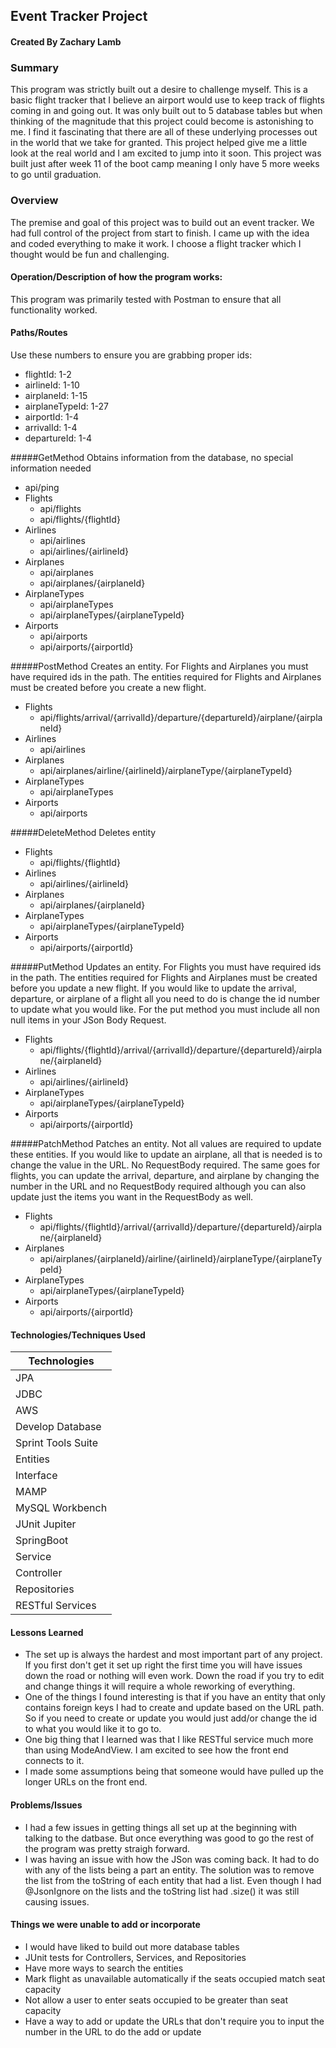 ## Event Tracker Project

#### Created By Zachary Lamb

### Summary
This program was strictly built out a desire to challenge myself. This is a basic flight tracker that I believe an airport would use to keep track of flights coming in and going out. It was only built out to 5 database tables but when thinking of the magnitude that this project could become is astonishing to me. I find it fascinating that there are all of these underlying processes out in the world that we take for granted. This project helped give me a little look at the real world and I am excited to jump into it soon. This project was built just after week 11 of the boot camp meaning I only have 5 more weeks to go until graduation.

### Overview
The premise and goal of this project was to build out an event tracker. We had full control of the project from start to finish. I came up with the idea and coded everything to make it work. I choose a flight tracker which I thought would be fun and challenging.

#### Operation/Description of how the program works:
This program was primarily tested with Postman to ensure that all functionality worked.

#### Paths/Routes

Use these numbers to ensure you are grabbing proper ids:
- flightId: 1-2
- airlineId: 1-10
- airplaneId: 1-15
- airplaneTypeId: 1-27
- airportId: 1-4
- arrivalId: 1-4
- departureId: 1-4

#####GetMethod
Obtains information from the database, no special information needed
- api/ping
- Flights
	- api/flights
	- api/flights/{flightId}
- Airlines
	- api/airlines
	- api/airlines/{airlineId}
- Airplanes
	- api/airplanes
	- api/airplanes/{airplaneId}
- AirplaneTypes
	- api/airplaneTypes
	- api/airplaneTypes/{airplaneTypeId}
- Airports
	- api/airports
	- api/airports/{airportId}

#####PostMethod
Creates an entity. For Flights and Airplanes you must have required ids in the path. The entities required for Flights and Airplanes must be created before you create a new flight.
- Flights
	- api/flights/arrival/{arrivalId}/departure/{departureId}/airplane/{airplaneId}
- Airlines
	- api/airlines
- Airplanes
	- api/airplanes/airline/{airlineId}/airplaneType/{airplaneTypeId}
- AirplaneTypes
	- api/airplaneTypes
- Airports
	- api/airports

#####DeleteMethod
Deletes entity
- Flights
	- api/flights/{flightId}
- Airlines
	- api/airlines/{airlineId}
- Airplanes
	- api/airplanes/{airplaneId}
- AirplaneTypes
	- api/airplaneTypes/{airplaneTypeId}
- Airports
	- api/airports/{airportId}

#####PutMethod
Updates an entity. For Flights you must have required ids in the path. The entities required for Flights and Airplanes must be created before you update a new flight. If you would like to update the arrival, departure, or airplane of a flight all you need to do is change the id number to update what you would like. For the put method you must include all non null items in your JSon Body Request.
- Flights
	- api/flights/{flightId}/arrival/{arrivalId}/departure/{departureId}/airplane/{airplaneId}
- Airlines
	- api/airlines/{airlineId}
- AirplaneTypes
	- api/airplaneTypes/{airplaneTypeId}
- Airports
	- api/airports/{airportId}


#####PatchMethod
Patches an entity. Not all values are required to update these entities. If you would like to update an airplane, all that is needed is to change the value in the URL. No RequestBody required. The same goes for flights, you can update the arrival, departure, and airplane by changing the number in the URL and no RequestBody required although you can also update just the items you want in the RequestBody as well.
- Flights
	- api/flights/{flightId}/arrival/{arrivalId}/departure/{departureId}/airplane/{airplaneId}
- Airplanes
	- api/airplanes/{airplaneId}/airline/{airlineId}/airplaneType/{airplaneTypeId}
- AirplaneTypes
	- api/airplaneTypes/{airplaneTypeId}
- Airports
	- api/airports/{airportId}



#### Technologies/Techniques Used

| Technologies       |
| ------------------ |
| JPA                |
| JDBC               |
| AWS                |
| Develop Database   |
| Sprint Tools Suite |
| Entities           |
| Interface          |
| MAMP               |
| MySQL Workbench    |
| JUnit Jupiter      |
| SpringBoot         |
| Service            |
| Controller         |
| Repositories       |
| RESTful Services   |

#### Lessons Learned
- The set up is always the hardest and most important part of any project. If you first don't get it set up right the first time you will have issues down the road or nothing will even work. Down the road if you try to edit and change things it will require a whole reworking of everything.
- One of the things I found interesting is that if you have an entity that only contains foreign keys I had to create and update based on the URL path. So if you need to create or update you would just add/or change the id to what you would like it to go to.
- One big thing that I learned was that I like RESTful service much more than using ModeAndView. I am excited to see how the front end connects to it.
- I made some assumptions being that someone would have pulled up the longer URLs on the front end. 

#### Problems/Issues
- I had a few issues in getting things all set up at the beginning with talking to the datbase. But once everything was good to go the rest of the program was pretty straigh forward.
- I was having an issue with how the JSon was coming back. It had to do with any of the lists being a part an entity. The solution was to remove the list from the toString of each entity that had a list. Even though I had @JsonIgnore on the lists and the toString list had .size() it was still causing issues.

#### Things we were unable to add or incorporate
- I would have liked to build out more database tables
- JUnit tests for Controllers, Services, and Repositories
- Have more ways to search the entities
- Mark flight as unavailable automatically if the seats occupied match seat capacity
- Not allow a user to enter seats occupied to be greater than seat capacity
- Have a way to add or update the URLs that don't require you to input the number in the URL to do the add or update

